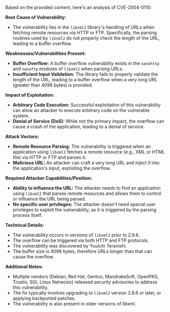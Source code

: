 Based on the provided content, here's an analysis of CVE-2004-0110:

**Root Cause of Vulnerability:**

- The vulnerability lies in the `libxml2` library's handling of URLs when fetching remote resources via HTTP or FTP. Specifically, the parsing routines used by `libxml2` do not properly check the length of the URL, leading to a buffer overflow.

**Weaknesses/Vulnerabilities Present:**

- **Buffer Overflow:** A buffer overflow vulnerability exists in the `nanohttp` and `nanoftp` modules of `libxml2` when parsing URLs.
- **Insufficient Input Validation:** The library fails to properly validate the length of the URL, leading to a buffer overflow when a very long URL (greater than 4096 bytes) is provided.

**Impact of Exploitation:**

- **Arbitrary Code Execution:** Successful exploitation of this vulnerability can allow an attacker to execute arbitrary code on the vulnerable system.
- **Denial of Service (DoS):** While not the primary impact, the overflow can cause a crash of the application, leading to a denial of service.

**Attack Vectors:**

- **Remote Resource Parsing:** The vulnerability is triggered when an application using `libxml2` fetches a remote resource (e.g., XML or HTML file) via HTTP or FTP and parses it.
- **Malicious URL:** An attacker can craft a very long URL and inject it into the application's input, exploiting the overflow.

**Required Attacker Capabilities/Position:**

- **Ability to influence the URL:** The attacker needs to find an application using `libxml2` that parses remote resources and allows them to control or influence the URL being parsed.
- **No specific user privileges:** The attacker doesn't need special user privileges to exploit the vulnerability, as it is triggered by the parsing process itself.

**Technical Details:**

- The vulnerability occurs in versions of `libxml2` prior to 2.6.6.
- The overflow can be triggered via both HTTP and FTP protocols.
- The vulnerability was discovered by Yuuichi Teranishi.
- The buffer size is 4096 bytes, therefore URLs longer than that can cause the overflow.

**Additional Notes:**

- Multiple vendors (Debian, Red Hat, Gentoo, MandrakeSoft, OpenPKG, Trustix, SGI, Linux Netwosix) released security advisories to address this vulnerability.
- The fix typically involves upgrading to `libxml2` version 2.6.6 or later, or applying backported patches.
- The vulnerability is also present in older versions of libxml.